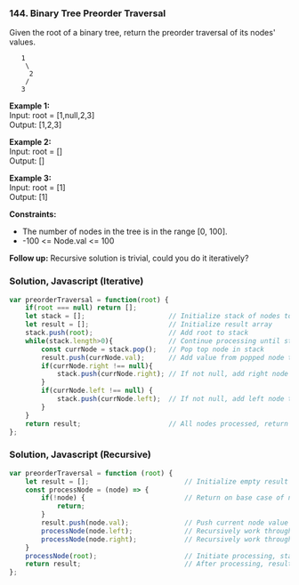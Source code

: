 ### 144. Binary Tree Preorder Traversal

Given the root of a binary tree, return the preorder traversal of its nodes' values.

```
   1
    \
     2
    /
   3
```

**Example 1:**\
Input: root = [1,null,2,3]\
Output: [1,2,3]

**Example 2:**\
Input: root = []\
Output: []

**Example 3:**\
Input: root = [1]\
Output: [1]

**Constraints:**
- The number of nodes in the tree is in the range [0, 100].
- -100 <= Node.val <= 100

**Follow up:** Recursive solution is trivial, could you do it iteratively?

### Solution, Javascript (Iterative)
```javascript
var preorderTraversal = function(root) {
    if(root === null) return [];
    let stack = [];                     // Initialize stack of nodes to process
    let result = [];                    // Initialize result array
    stack.push(root);                   // Add root to stack
    while(stack.length>0){              // Continue processing until stack is empty
        const currNode = stack.pop();   // Pop top node in stack
        result.push(currNode.val);      // Add value from popped node to result
        if(currNode.right !== null){
            stack.push(currNode.right); // If not null, add right node to stack
        }
        if(currNode.left !== null) {
            stack.push(currNode.left);  // If not null, add left node to stack
        }
    }
    return result;                      // All nodes processed, return result array
};
```
### Solution, Javascript (Recursive)
```javascript
var preorderTraversal = function (root) {
    let result = [];                        // Initialize empty result array
    const processNode = (node) => {
        if(!node) {                         // Return on base case of node === null
            return; 
        }
        result.push(node.val);              // Push current node value to result
        processNode(node.left);             // Recursively work through left nodes until a null node is 
        processNode(node.right);            // Recursively work through right nodes
    }
    processNode(root);                      // Initiate processing, starting with root node
    return result;                          // After processing, result array will be filled, return it
};
```